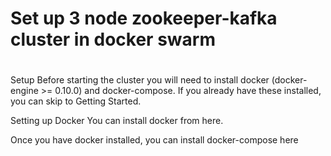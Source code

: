 # Set up 3 node zookeeper-kafka cluster in docker swarm
#
Setup
Before starting the cluster you will need to install docker (docker-engine >= 0.10.0) and docker-compose. If you already have these installed, you can skip to Getting Started.

Setting up Docker
You can install docker from here.

Once you have docker installed, you can install docker-compose here
